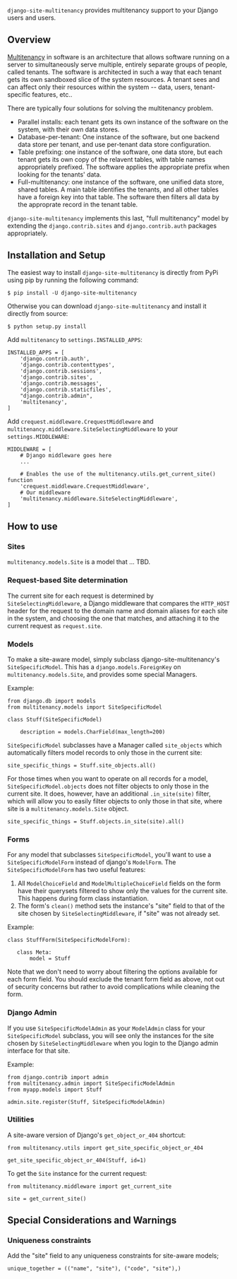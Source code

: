 `django-site-multitenancy` provides multitenancy support to your Django users
and users.

## Overview

[Multitenancy](https://en.wikipedia.org/wiki/Multitenancy) in software is an
architecture that allows software running on a server to simultaneously
serve multiple, entirely separate groups of people, called tenants.   The
software is architected in such a way that each tenant gets its own sandboxed
slice of the system resources.  A tenant sees and can affect only their
resources within the system -- data, users, tenant-specific features, etc..

There are typically four solutions for solving the multitenancy problem.

* Parallel installs: each tenant gets its own instance of the software on the
  system, with their own data stores.
* Database-per-tenant: One instance of the software, but one backend data store
  per tenant, and use per-tenant data store configuration.
* Table prefixing: one instance of the software, one data store, but each tenant
  gets its own copy of the relavent tables, with table names appropriately
  prefixed.  The software applies the appropriate prefix when looking for the
  tenants' data.
* Full-multitenancy: one instance of the software, one unified data store,
  shared tables.  A main table identifies the tenants, and all other tables have
  a foreign key into that table.  The software then filters all data by the
  approprate record in the tenant table.

`django-site-multitenancy` implements this last, "full multitenancy" model by
extending the `django.contrib.sites` and `django.contrib.auth` packages
appropriately.

## Installation and Setup

The easiest way to install `django-site-multitenancy` is directly from PyPi using
pip by running the following command:

```
$ pip install -U django-site-multitenancy
```

Otherwise you can download `django-site-multitenancy` and install it directly
from source:

```
$ python setup.py install
```

Add `multitenancy` to `settings.INSTALLED_APPS`:

```
INSTALLED_APPS = [
    'django.contrib.auth',
    'django.contrib.contenttypes',
    'django.contrib.sessions',
    'django.contrib.sites',
    'django.contrib.messages',
    'django.contrib.staticfiles',
    "django.contrib.admin",
    'multitenancy',
]    
```
 
Add `crequest.middleware.CrequestMiddleware` and
`multitenancy.middleware.SiteSelectingMiddleware` to your `settings.MIDDLEWARE`:

```
MIDDLEWARE = [
    # Django middleware goes here
    ...

    # Enables the use of the multitenancy.utils.get_current_site() function
    'crequest.middleware.CrequestMiddleware',
    # Our middleware
    'multitenancy.middleware.SiteSelectingMiddleware',
]
```

## How to use

### Sites

`multitenancy.models.Site` is a model that ... TBD.

### Request-based Site determination

The current site for each request is determined by `SiteSelectingMiddleware`, a
Django middleware that compares the `HTTP_HOST` header for the request to the
domain name and domain aliases for each site in the system, and choosing the one
that matches, and attaching it to the current request as `request.site`.

### Models

To make a site-aware model, simply subclass django-site-multitenancy's
`SiteSpecificModel`.  This has a `django.models.ForeignKey` on
`multitenancy.models.Site`, and provides some special Managers.

Example:

```
from django.db import models
from multitenancy.models import SiteSpecificModel

class Stuff(SiteSpecificModel)

    description = models.CharField(max_length=200)
```

`SiteSpecificModel` subclasses have a Manager called `site_objects` which
automatically filters model records to only those in the current site:

```
site_specific_things = Stuff.site_objects.all()
```

For those times when you want to operate on all records for a model,
`SiteSpecificModel.objects` does not filter objects to only those in the current
site.  It does, however, have an additional `.in_site(site)` filter, which will
allow you to easily filter objects to only those in that site, where site is a
`multitenancy.models.Site` object.

```
site_specific_things = Stuff.objects.in_site(site).all()
```

### Forms

For any model that subclasses `SiteSpecificModel`, you'll want to use a
`SiteSpecificModelForm` instead of django's `ModelForm`.  The
`SiteSpecificModelForm` has two useful features:

1. All `ModelChoiceField` and `ModelMultipleChoiceField` fields on the form have
   their querysets filtered to show only the values for the current site.  This
   happens during form class instantiation.
1. The form's `clean()` method sets the instance's "site" field to that of the
   site chosen by `SiteSelectingMiddleware`, if "site" was not already set.  

Example:

```
class StuffForm(SiteSpecificModelForm):

   class Meta:
       model = Stuff
```

Note that we don't need to worry about filtering the options available for each
form field.  You should exclude the tenant form field as above, not out of
security concerns but rather to avoid complications while cleaning the form.
    

### Django Admin 

If you use `SiteSpecificModelAdmin` as your `ModelAdmin` class for your
`SiteSpecificModel` subclass, you will see only the instances for the site
chosen by `SiteSelectingMiddleware` when you login to the Django admin interface
for that site.

Example:

```
from django.contrib import admin
from multitenancy.admin import SiteSpecificModelAdmin
from myapp.models import Stuff

admin.site.register(Stuff, SiteSpecificModelAdmin)    
```

### Utilities

A site-aware version of Django's `get_object_or_404` shortcut:

```
from multitenancy.utils import get_site_specific_object_or_404

get_site_specific_object_or_404(Stuff, id=1)
```

To get the `Site` instance for the current request:

```
from multitenancy.middleware import get_current_site

site = get_current_site()
```


## Special Considerations and Warnings

### Uniqueness constraints

Add the "site" field to any uniqueness constraints for site-aware models; 

```
unique_together = (("name", "site"), ("code", "site"),)
```

